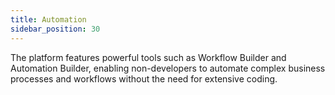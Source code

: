 ```yaml
---
title: Automation
sidebar_position: 30
---
```


The platform features powerful tools such as Workflow Builder and Automation Builder, enabling non-developers to automate complex business processes and workflows without the need for extensive coding.
